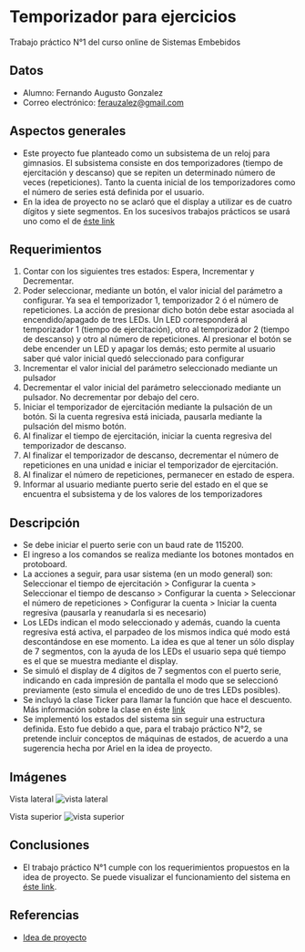 # Temporizador para ejercicios
Trabajo práctico N°1 del curso online de Sistemas Embebidos

## Datos
- Alumno: Fernando Augusto Gonzalez
- Correo electrónico: ferauzalez@gmail.com

## Aspectos generales
- Este proyecto fue planteado como un subsistema de un reloj para gimnasios. El subsistema consiste en dos temporizadores (tiempo de ejercitación y descanso) que se
repiten un determinado número de veces (repeticiones). Tanto la cuenta inicial de los temporizadores como el número de series está definida por el usuario.
- En la idea de proyecto no se aclaró que el display a utilizar es de cuatro dígitos y siete segmentos. En los sucesivos trabajos prácticos se usará uno como el de [éste link](https://articulo.mercadolibre.com.ar/MLA-912188513-display-7-segmentos-4-digitos-056-rojo-arduino-catodo-comun-_JM#position%3D5%26search_layout%3Dgrid%26type%3Ditem%26tracking_id%3D843cb5e5-9544-4f3b-b1cc-106021ec19cf)

## Requerimientos
1. Contar con los siguientes tres estados: Espera, Incrementar y Decrementar.
2. Poder seleccionar, mediante un botón, el valor inicial del parámetro a configurar. Ya sea el
temporizador 1, temporizador 2 ó el número de repeticiones. La acción de presionar dicho
botón debe estar asociada al encendido/apagado de tres LEDs. Un LED corresponderá al
temporizador 1 (tiempo de ejercitación), otro al temporizador 2 (tiempo de descanso) y otro al
número de repeticiones. Al presionar el botón se debe encender un LED y apagar los demás;
esto permite al usuario saber qué valor inicial quedó seleccionado para configurar
3. Incrementar el valor inicial del parámetro seleccionado mediante un pulsador
4. Decrementar el valor inicial del parámetro seleccionado mediante un pulsador. No decrementar
por debajo del cero.
5. Iniciar el temporizador de ejercitación mediante la pulsación de un botón. Si la cuenta regresiva
está iniciada, pausarla mediante la pulsación del mismo botón.
6. Al finalizar el tiempo de ejercitación, iniciar la cuenta regresiva del temporizador de descanso.
7. Al finalizar el temporizador de descanso, decrementar el número de repeticiones en una unidad
e iniciar el temporizador de ejercitación.
9. Al finalizar el número de repeticiones, permanecer en estado de espera.
10. Informar al usuario mediante puerto serie del estado en el que se encuentra el subsistema y de
los valores de los temporizadores

## Descripción
- Se debe iniciar el puerto serie con un baud rate de 115200.
- El ingreso a los comandos se realiza mediante los botones montados en protoboard.
- La acciones a seguir, para usar sistema (en un modo general) son: Seleccionar el tiempo de ejercitación > Configurar la cuenta > Seleccionar el tiempo de descanso > Configurar la cuenta > Seleccionar el número de repeticiones > Configurar la cuenta > Iniciar la cuenta regresiva (pausarla y reanudarla si es necesario)
- Los LEDs indican el modo seleccionado y además, cuando la cuenta regresiva está activa, el parpadeo de los mismos indica qué modo está descontándose en ese momento. La idea es que al tener un sólo display de 7 segmentos, con la ayuda de los LEDs el usuario sepa qué tiempo es el que se muestra mediante el display.
- Se simuló el display de 4 dígitos de 7 segmentos con el puerto serie, indicando en cada impresión de pantalla el modo que se seleccionó previamente (esto simula el encedido de uno de tres LEDs posibles).
- Se incluyó la clase Ticker para llamar la función que hace el descuento. Más información sobre la clase en éste [link](https://os.mbed.com/docs/mbed-os/v6.16/apis/ticker.html)
- Se implementó los estados del sistema sin seguir una estructura definida. Esto fue debido a que, para el trabajo práctico N°2, se pretende incluir conceptos de máquinas de estados, de acuerdo a una sugerencia hecha por Ariel en la idea de proyecto.

## Imágenes

Vista lateral
![vista lateral](https://github.com/ferauzalez/ARMBookCurso2024_TP1/assets/55369433/9dfa8a28-6b24-4f2b-8b43-528acfc6abfb)

Vista superior
![vista superior](https://github.com/ferauzalez/ARMBookCurso2024_TP1/assets/55369433/35b737f6-098f-48fa-a950-dabd1439650e)


## Conclusiones
- El trabajo práctico N°1 cumple con los requerimientos propuestos en la idea de proyecto. Se puede visualizar el funcionamiento del sistema en [éste link](https://youtu.be/J5sgj14au_0).

## Referencias
- [Idea de proyecto](https://drive.google.com/file/d/1E1HMZ6O3roSUBYhBtxat7gXWZ-FmFl0v/view)

